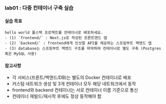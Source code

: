 ### lab01 : 다중 컨테이너 구축 실습

#### 실습 목표

```
hello world 풀스택 프로젝트를 컨테이너로 배포하세요.
- (1) `frontend/` : Next.js로 작성된 프론트엔드 앱
- (2) `backend/` : frontend에게 인삿말 API를 제공하는 스프링부트 백엔드 앱
- (3) database는 스프링부트 백엔드 구조를 파악하여 컨테이너로 별도 구축 (Postgres 혹은 MySQL 사용)
```

#### 참고사항

- 각 서비스(프론트/백엔드/DB)는 별도의 Docker 컨테이너로 배포
- 커스텀 네트워크 생성 및 3개 컨테이너 모두 해당 네트워크에서 동작
- frontend와 backend 컨테이너는 서로 컨테이너 이름 기준으로 통신
- 컨테이너 재빌드/재시작 후에도 정상 동작해야 함
